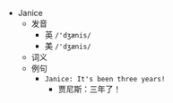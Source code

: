 - Janice
  - 发音
    - 英 `/'dʒænis/`
    - 美 `/'dʒænis/`
  - 词义
  - 例句
    - `Janice: It's been three years!`
      - 贾尼斯：三年了！


